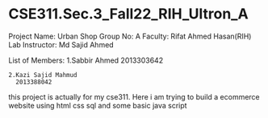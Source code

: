 # CSE311.Sec.3_Fall22_RIH_Ultron_A

Project Name: Urban Shop
Group No: A
Faculty: Rifat Ahmed Hasan(RIH)
Lab Instructor: Md Sajid Ahmed

List of Members: 
    1.Sabbir Ahmed
      2013303642

    2.Kazi Sajid Mahmud
      2013388042

this project is actually for my cse311.
Here i am trying to build a ecommerce website using html css sql and some basic java script 
